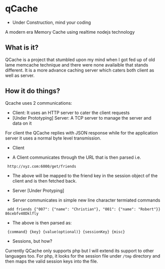 qCache
======

* Under Construction, mind your coding
 

A modern era Memory Cache using realtime nodejs technology

## What is it?

QCache is a project that stumbled upon my mind when I got fed up of old lame memcache technique and there were none availaible that stands different.
It is a more advance caching server which caters both client as well as server.

## How it do things?

Qcache uses 2 communications:

* Client: It uses an HTTP server to cater the client requests
* [Under Prototyping] Server: A TCP server to manage the server and data on it

For client the QCache replies with JSON response while for the application server it uses a normal byte level transmission.

* Client
 - A Client communicates through the URL that is then parsed i.e.

 ```
  http://xyz.com:6000/get/friends
 ```
- The above will be mapped to the friend key in the session object of the client and is then fetched back.

* Server [Under Protyping]
 - Server communicates in simple new line character termiated commands

 ```
  add friends {"007": {"name": "Christian"}, "001": {"name": "Robert"}} 86cebfv40Dklfly
 ```

 - The above is then parsed as:
 
 ```
  {command} {key} {value(optional)} {sessionKey} {misc}
 ```
 
* Sessions, but how?

Currently QCache only supports php but I will extend its support to other languages too. For php, it looks for the session file under ```/tmp``` directory and then maps the valid session keys into the file.


